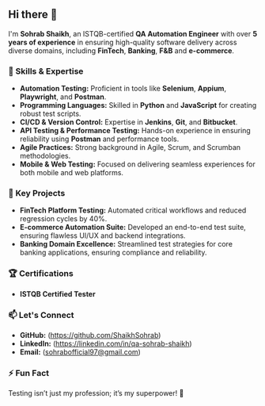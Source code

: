 ## Hi there 👋

I'm **Sohrab Shaikh**, an ISTQB-certified **QA Automation Engineer** with over **5 years of experience** in ensuring high-quality software delivery across diverse domains, including **FinTech**, **Banking**, **F&B** and **e-commerce**.

### 🔧 Skills & Expertise
- **Automation Testing:** Proficient in tools like **Selenium**, **Appium**, **Playwright**, and **Postman**.
- **Programming Languages:** Skilled in **Python** and **JavaScript** for creating robust test scripts.
- **CI/CD & Version Control:** Expertise in **Jenkins**, **Git**, and **Bitbucket**.
- **API Testing & Performance Testing:** Hands-on experience in ensuring reliability using **Postman** and performance tools.
- **Agile Practices:** Strong background in Agile, Scrum, and Scrumban methodologies.
- **Mobile & Web Testing:** Focused on delivering seamless experiences for both mobile and web platforms.

### 🌟 Key Projects
- **FinTech Platform Testing:** Automated critical workflows and reduced regression cycles by 40%.
- **E-commerce Automation Suite:** Developed an end-to-end test suite, ensuring flawless UI/UX and backend integrations.
- **Banking Domain Excellence:** Streamlined test strategies for core banking applications, ensuring compliance and reliability.

### 🏆 Certifications
- **ISTQB Certified Tester**

### 📫 Let's Connect
- **GitHub:** (https://github.com/ShaikhSohrab)
- **LinkedIn:** (https://linkedin.com/in/qa-sohrab-shaikh)
- **Email:** (sohrabofficial97@gmail.com)

### ⚡ Fun Fact
Testing isn’t just my profession; it’s my superpower! 🚀
